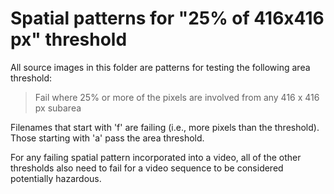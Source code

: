 # Spatial patterns for "25% of 416x416 px" threshold
All source images in this folder are patterns for testing the following area threshold:
> Fail where 25% or more of the pixels are involved from any 416 x 416 px subarea

Filenames that start with 'f' are failing (i.e., more pixels than the threshold). 
Those starting with 'a' pass the area threshold.

For any failing spatial pattern incorporated into a video, 
all of the other thresholds also need to fail for a video sequence to be 
considered potentially hazardous.